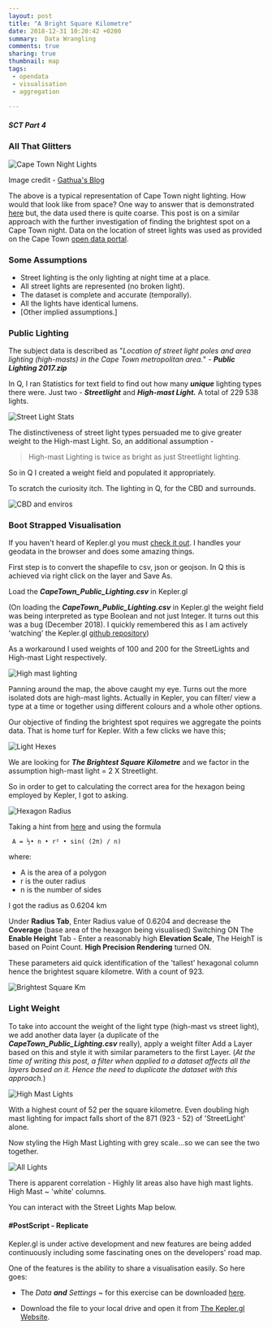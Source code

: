 ```yaml
---
layout: post
title: "A Bright Square Kilometre"
date: 2018-12-31 10:20:42 +0200
summary:  Data Wrangling 
comments: true
sharing: true
thumbnail: map
tags:
 - opendata
 - visualisation
 - aggregation
 
---
```


##### SCT Part 4

### All That Glitters

<img align="center" src="/images/cpt_night_lights.jpg" alt="Cape Town Night Lights">


Image credit - [Gathua's Blog](https://gathua.wordpress.com/tag/cape-town-nights/)

The above is a typical representation of Cape Town night lighting. How would that look like from space? One way to answer that is demonstrated [here](https://aetperf.github.io/2018/09/19/Nighttime-Lights-with-Rasterio-and-Datashader.html) but, the data used there is quite coarse. This post is on a similar approach with the further investigation of finding the brightest spot on a Cape Town night. Data on the location of street lights was used as provided on the Cape Town [open data portal](http://web1.capetown.gov.za/web1/opendataportal/Default).


### Some Assumptions
- Street lighting is the only lighting at night time at a place.
- All street lights are represented (no broken light).
- The dataset is complete and accurate (temporally).
- All the lights have identical lumens.
- [Other implied assumptions.]

### Public Lighting

The subject data is described as "*Location of street light poles and area lighting (high-masts) in the Cape Town metropolitan area.*" - ***Public Lighting 2017.zip***

In Q, I ran Statistics for text field to find out how many ***unique*** lighting types there were. Just two - ***Streetlight*** and ***High-mast Light.*** A total of 229 538 lights.

<img align="center" src="/images/stats_on_lighting_type.PNG" alt="Street Light Stats">

The distinctiveness of street light types persuaded me to give greater weight to the High-mast Light. So, an additional assumption -
> High-mast Lighting is twice as bright as just Streetlight lighting.

So in Q I created a weight field and populated it appropriately. 

To scratch the curiosity itch. The lighting in Q, for the CBD and surrounds.

<img align="center" src="/images/cbd_lighting_in_q.PNG" alt="CBD and enviros">

### Boot Strapped Visualisation

If you haven't heard of Kepler.gl you must [check it out](http://kepler.gl/#/). I handles your geodata in the browser and does some amazing things.

First step is to convert the shapefile to csv, json or geojson. In Q this is achieved via right click on the layer and Save As.

Load the ***CapeTown_Public_Lighting.csv*** in Kepler.gl

(On loading the ***CapeTown_Public_Lighting.csv*** in Kepler.gl the weight field was being interpreted as type Boolean and not just Integer. It turns out this was a bug (December 2018). I quickly remembered this as I am actively 'watching' the Kepler.gl [github repository](https://github.com/uber/kepler.gl))

As a workaround I used weights of 100 and 200 for the StreetLights and High-mast Light respectively.

<img align="center" src="/images/high_mast_light.PNG" alt="High mast lighting">

Panning around the map, the above caught my eye. Turns out the more isolated dots are high-mast lights. Actually in Kepler, you can filter/ view a type at a time or together using different colours and a whole other options.

Our objective of finding the brightest spot requires we aggregate the points data. That is home turf for Kepler. With a few clicks we have this;

<img align="center" src="/images/light_intensity_hexes.PNG" alt="Light Hexes">

We are looking for ***The Brightest Square Kilometre*** and we factor in the assumption high-mast light = 2 X Streetlight.

So in order to get to calculating the correct area for the hexagon being employed by Kepler, I got to asking.

<img align="center" src="/images/kepler_hexagon_radius.PNG" alt="Hexagon Radius">

Taking a hint from [here](https://www.vcalc.com/wiki/vCalc/Polygon+-+area2) and using the formula

~~~
 A = ½• n • r² • sin( (2π) / n)
~~~

where:

- A is the area of a polygon
- r is the outer radius
- n is the number of sides

I got the radius as 0.6204 km

Under **Radius Tab**, Enter Radius value of 0.6204 and decrease the **Coverage** (base area of the hexagon being visualised)
Switching ON The **Enable Height** Tab - Enter a reasonably high **Elevation Scale**, The HeighT is based on Point Count.
**High Precision Rendering** turned ON.


These parameters aid quick identification of the 'tallest' hexagonal column hence the brightest square kilometre. With a count of 923.

<img align="center" src="/images/brightest_sqm_1.png" alt="Brightest Square Km">


### Light Weight

To take into account the weight of the light type (high-mast vs street light), we add another data layer (a duplicate of the ***CapeTown_Public_Lighting.csv*** really), apply a weight filter Add a Layer based on this and style it with similar parameters to the first Layer. (*At the time of writing this post, a filter when applied to a dataset affects all the layers based on it. Hence the need to duplicate the dataset with this approach.*)


<img align="center" src="/images/brightest_sqm_2.png" alt="High Mast Lights">

With a highest count of 52 per the square kilometre. Even doubling high mast lighting for impact falls short of the 871 (923 - 52) of 'StreetLight' alone.

Now styling the High Mast Lighting with grey scale...so we can see the two together.

<img align="center" src="/images/combined_lighting.png" alt="All Lights">

There is apparent correlation - Highly lit areas also have high mast lights. High Mast ~ 'white' columns.


You can interact with the Street Lights Map below.


#### #PostScript  - Replicate


Kepler.gl is under active development and new features are being added continuously including some fascinating ones on the developers' road map.

One of the features is the ability to share a visualisation easily. So here goes: 

- The *Data **and** Settings* ~ for this exercise can be downloaded [here](https://www.dropbox.com/s/zjo1e177b55eztb/CapeTown_Street_Lighting.json?dl=0).

- Download the file to your local drive and open it from [The Kepler.gl Website](https://kepler.gl/#/demo).
